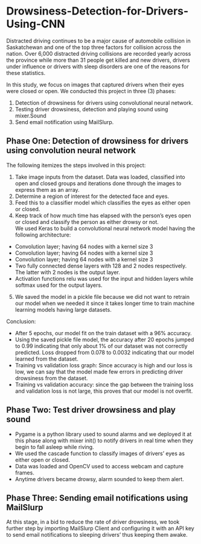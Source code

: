 # Drowsiness-Detection-for-Drivers-Using-CNN

Distracted driving continues to be a major cause of automobile collision in Saskatchewan and one
of the top three factors for collision across the nation. Over 6,000 distracted driving collisions are
recorded yearly across the province while more than 31 people get killed and new drivers, drivers
under influence or drivers with sleep disorders are one of the reasons for these statistics.

In this study, we focus on images that captured drivers when their eyes were closed or open.
We conducted this project in three (3) phases:

1. Detection of drowsiness for drivers using convolutional neural network.   
2. Testing driver drowsiness, detection and playing sound using mixer.Sound      
3. Send email notification using MailSlurp.    


## Phase One: Detection of drowsiness for drivers using convolution neural network
The following itemizes the steps involved in this project:

1. Take image inputs from the dataset. Data was loaded, classified into open and closed groups and iterations done through the images
to express them as an array.      
2. Determine a region of interest for the detected face and eyes.
3. Feed this to a classifier model which classifies the eyes as either open or closed.
4. Keep track of how much time has elapsed with the person’s eyes open or closed and classify the person as either drowsy or not.     
We used Keras to build a convolutional neural network model having the following architecture:   
  * Convolution layer; having 64 nodes with a kernel size 3    
  * Convolution layer; having 64 nodes with a kernel size 3    
  * Convolution layer; having 64 nodes with a kernel size 3   
  * Two fully connected dense layers with 128 and 2 nodes respectively. The latter with 2 nodes is the output layer.    
  * Activation functions relu was used for the input and hidden layers while softmax used for the output layers.     
5. We saved the model in a pickle file because we did not want to retrain our model when we needed it since it takes longer time to train machine learning models having large datasets.   

Conclusion:
* After 5 epochs, our model fit on the train dataset with a 96% accuracy.
* Using the saved pickle file model, the accuracy after 20 epochs jumped to 0.99 indicating that only about 1% of our dataset was not correctly predicted. Loss dropped from 0.078 to 0.0032 indicating that our model learned from the dataset.
* Training vs validation loss graph: Since accuracy is high and our loss is low, we can say that the model made few errors in predicting driver drowsiness from the dataset.
* Training vs validation accuracy: since the gap between the training loss and validation loss is not large, this proves that our model is not overfit.

## Phase Two: Test driver drowsiness and play sound

* Pygame is a python library used to sound alarms and we deployed it at this phase along with mixer init() to notify drivers in real time when they begin to fall asleep while riving.     
* We used the cascade function to classify images of drivers’ eyes as either open or closed.    
* Data was loaded and OpenCV used to access webcam and capture frames.   
* Anytime drivers became drowsy, alarm sounded to keep them alert.   

## Phase Three: Sending email notifications using MailSlurp

At this stage, in a bid to reduce the rate of driver drowsiness, we took further step by importing MailSlurp Client and configuring it with an API key to send email notifications to sleeping drivers’ thus keeping them awake. 
